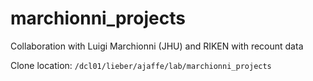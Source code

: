 # marchionni_projects

Collaboration with Luigi Marchionni (JHU) and RIKEN with recount data

Clone location: `/dcl01/lieber/ajaffe/lab/marchionni_projects`
